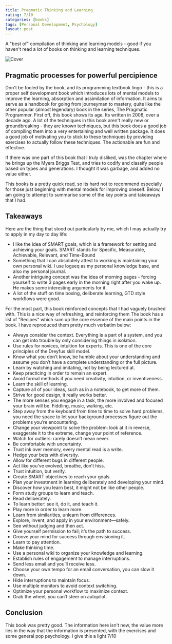 ```yaml
---
title: Pragmatic Thinking and Learning.
rating: 7/10
categories: [books]
tags: [Personal Development, Psychology]
layout: post
---
```


A "best of" compilation of thinking and learning models - good if you haven't read a lot of books on thinking and learning techniques.

![Cover](https://i.gr-assets.com/images/S/compressed.photo.goodreads.com/books/1390692774l/3063393.jpg)


## Pragmatic processes for powerful percipience
Don't be fooled by the book, and its programming textbook lingo - this is a proper self development book which introduces lots of mental models to improve the learning, absorption and assimilation of information. It aims to serve as a handbook for going from journeyman to mastery, quite like the other popular (almost legendary) book in the series, The Pragmatic Programmer.  First off, this book shows its age. Its written in 2008, over a decade ago. A lot of the techniques in this book aren't really new or groundbreaking - they are known techniques, but this book does a good job of compiling them into a very entertaining and well written package. It does a good job of motivating you to stick to these techniques by providing exercises to actually follow these techniques. The actionable are fun and effective.

If there was one part of this book that I truly disliked, was the chapter where he brings up the Myers Briggs Test, and tries to codify and classify people based on types and generations. I thought it was garbage, and added no value either. 

This books is a pretty quick read, so its hard not to recommend especially for those just beginning with mental models for improving oneself. Below, I am going to attempt to summarise some of the key points and takeaways that I had.


## Takeaways
Here are the thing that stood out particularly by me, which I may actually try to apply in my day to day life:
* I like the idea of SMART goals, which is a framework for setting and achieving your goals. SMART stands for Specific, Measurable, Achievable, Relevant, and Time-Bound
* Something that I can absolutely attest to working is maintaining your own personal wiki. I use logseq as my personal knowledge base, and also my personal journal.
* Another intriguing concept was the idea of morning pages - forcing yourself to write 3 pages early in the morning right after you wake up. He makes some interesting arguments for it.
* A lot of the stuff on time boxing, deliberate learning, GTD style workflows were good. 

For the most part, this book reinforced concepts that I had vaguely brushed with. This is a nice way of refreshing, and reinforcing them
The book has a list of "Recipes" which sum up the core essence of the main points in the book. I have reproduced them pretty much verbatim below:
* Always consider the context. Everything is a part of a system, and you can get into trouble by only considering things in isolation.
* Use rules for novices, intuition for experts. This is one of the core principles of the Dreyfus skill model.
* Know what you don’t know, be humble about your understanding and assume you don’t have a complete understanding or the full picture.
* Learn by watching and imitating, not by being lectured at.
* Keep practicing in order to remain an expert.
* Avoid formal methods if you need creativity, intuition, or inventiveness.
* Learn the skill of learning.
* Capture all of your ideas, such as in a notebook, to get more of them.
* Strive for good design, it really works better.
* The more senses you engage in a task, the more involved and focused your brain will be. Fiddling, music, walking, etc.
* Step away from the keyboard from time to time to solve hard problems, you need the space to let your background processes figure out the problems you’re encountering.
* Change your viewpoint to solve the problem: look at it in reverse, exaggerate it to the extreme, change your point of reference.
* Watch for outliers: rarely doesn’t mean never.
* Be comfortable with uncertainty.
* Trust ink over memory, every mental read is a write.
* Hedge your bets with diversity.
* Allow for different bugs in different people.
* Act like you’ve evolved, breathe, don’t hiss.
* Trust intuition, but verify.
* Create SMART objectives to reach your goals.
* Plan your investment in learning deliberately and developing your mind.
* Discover how you learn best, it might not be like other people.
* Form study groups to learn and teach.
* Read deliberately.
* To learn better: see it, do it, and teach it.
* Play more in order to learn more.
* Learn from similarities, unlearn from differences.
* Explore, invent, and apply in your environment—safely.
* See without judging and then act.
* Give yourself permission to fail; it’s the path to success.
* Groove your mind for success through envisioning it.
* Learn to pay attention.
* Make thinking time.
* Use a personal wiki to organize your knowledge and learning.
* Establish rules of engagement to manage interruptions.
* Send less email and you’ll receive less.
* Choose your own tempo for an email conversation, you can slow it down.
* Hide interruptions to maintain focus.
* Use multiple monitors to avoid context switching.
* Optimize your personal workflow to maximize context.
* Grab the wheel, you can’t steer on autopilot.


## Conclusion
This book was pretty good. The information here isn't new, the value more lies in the way that the information is presented, with the exercises and some general pop psychology. I give this a light 7/10
